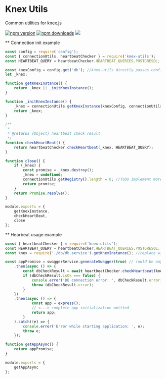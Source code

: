 # Knex Utils

Common utilities for knex.js

[![npm version](http://img.shields.io/npm/v/knex-utils.svg)](https://npmjs.org/package/knex-utils)
[![npm downloads](https://img.shields.io/npm/dm/knex-utils.svg)](https://npmjs.org/package/knex-utils)
![](https://github.com/kibertoad/knex-utils/workflows/unit-tests/badge.svg)

** Connection init example

```js
const config = require('config');
const { connectionUtils, heartbeatChecker } = require('knex-utils');
const HEARTBEAT_QUERY = heartbeatChecker.HEARTBEAT_QUERIES.POSTGRESQL;

const knexConfig = config.get('db'); //knex-utils directly passes config entity to knex, so see knex documentation for exact format
let _knex;

function getKnexInstance() {
	return _knex || _initKnexInstance();
}

function _initKnexInstance() {
	_knex = connectionUtils.getKnexInstance(knexConfig, connectionUtils.getRegistry(), logger);
	return _knex;
}

/**
 *
 * @returns {Object} heartbeat check result
 */
function checkHeartBeat() {
	return heartbeatChecker.checkHeartbeat(_knex, HEARTBEAT_QUERY);
}

function close() {
	if (_knex) {
		const promise = _knex.destroy();
		_knex = undefined;
		connectionUtils.getRegistry().length = 0; //ToDo implement more specific removal of connections from registry
		return promise;
	}
	return Promise.resolve();
}

module.exports = {
	getKnexInstance,
	checkHeartBeat,
	close
};
```

** Hearbeat usage example

```js
const { heartbeatChecker } = require('knex-utils');
const HEARTBEAT_QUERY = heartbeatChecker.HEARTBEAT_QUERIES.POSTGRESQL;
const knex = require('./db/db.service').getKnexInstance(); //replace with whatever method you use to obtain knex instance

const appPromise = swaggerService.generateSwagger(true) // could be any async startup activity, or you can start the chain with 'db.checkHeartBeat'
	.then(async () => {
		const dbCheckResult = await heartbeatChecker.checkHeartbeat(knex, HEARTBEAT_QUERY);;
		if (dbCheckResult.isOk === false) {
			console.error('DB connection error: ', dbCheckResult.error);
			throw (dbCheckResult.error);
		}
	})
	.then(async () => {
			const app = express();
			// <...> complete app initialization omitted
			return app;
		}
	).catch((e) => {
		console.error('Error while starting application: ', e);
		throw e;
	});

function getAppAsync() {
	return appPromise;
}

module.exports = {
	getAppAsync
};
```
